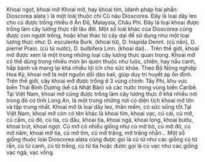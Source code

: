 Khoai ngọt, khoai mỡ
Khoai mỡ, hay khoai tím, (danh pháp hai phần: Dioscorea alata ) là một loài thuộc chi Củ nâu Dioscorea. Đây là loại dây leo cho củ được trồng nhiều ở Ấn Độ, Malaysia, Châu Phi. Đây là loại khoai được trồng làm cây lương thực rất lâu đời. Một số loài khác của Dioscorea cũng được con người trồng, hoặc khai thác từ cây dại để sử dụng như một loại lương thực như: D. esculenta Burk. (khoai từ), D. hispida Dennt. (củ nần), D. pierrel Prain. (củ từ nước), D. bulbifera Linn. (khoai dai). . Trên thế giới, khoai mỡ được xem là một trong những loại cây lương thực quan trọng. Khoai mỡ có thể dùng trong nhiều món ăn quen thuộc như luộc, chiên, hay nấu canh, hấp bánh và mang lại khá nhiều lợi ích cho sức khỏe. Theo Bộ Nông nghiệp Hoa Kỳ, khoai mỡ là một nguồn dồi dào kali, giúp duy trì huyết áp ổn định. Trên thế giới, cây khoai mỡ được trồng ở 3 vùng chính: Tây Phi, khu vực biển Thái Bình Dương (kể cả Nhật Bản) và các nước trong vùng biển Caribê. Tại Việt Nam, khoai mỡ cũng được trồng làm cây lương thực ở khá nhiều nơi trong đó có tỉnh Long An, là một trong những nơi có diện tích khoai mỡ lớn và tập trung nhất. Khoai mỡ là loại dây leo, thân mềm, có sức sống tốt.Tại Việt Nam, khoai mỡ còn có tên khác là khoai tím, khoai vạc, củ cái, củ mỡ, củ cầm, củ đỏ, củ tía, củ đầu, khoai tía, khoai ngà, khoai long, khoai bướu, khoai trút, khoai ngọt. Củ mỡ có nhiều giống như củ mỡ bò, củ mỡ đỏ, củ mỡ năm, khoai mỡ tía, củ mỡ tím, củ mỡ trắng, mỡ trắng nhẵn… Một số giống thuộc loài Dioscorea alata cũng được gọi là củ từ như các giống củ từ rắn, củ từ canh, củ từ trắng, củ từ tía hoặc được gọi là củ vạc như các giống vạc ngà, vạc vồng.